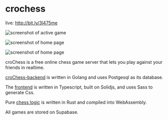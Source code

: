# crochess

live: http://bit.ly/3l475me

![screenshot of active game](https://i.postimg.cc/V5QpLXZX/Tue-Oct-17-03-49-36-PM-PDT-2023.png)

![screenshot of home page](https://i.postimg.cc/90qshLbW/Tue-Oct-17-03-48-56-PM-PDT-2023.png)

![screenshot of home page](https://i.postimg.cc/ZRQX2Gr7/Tue-Oct-17-03-49-10-PM-PDT-2023.png)

croChess is a free online chess game server that lets you play against your friends in realtime.

[croChess-backend](https://github.com/nksupermarket/go_crochess_backend) is written in Golang and uses Postgesql as its database.

The [frontend](https://github.com/nksupermarket/crochess-solid) is written in Typescript, built on Solidjs, and uses Sass to generate Css.

Pure [chess logic](https://github.com/nksupermarket/rust_engine) is written in Rust and compiled into WebAssembly.

All games are stored on Supabase.
